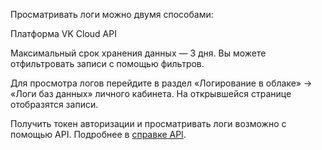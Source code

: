 Просматривать логи можно двумя способами:

<tabs>
<tablist>
<tab>Платформа VK Cloud</tab>
<tab>API</tab>
</tablist>

<tabpanel>

Максимальный срок хранения данных — 3 дня. Вы можете отфильтровать записи с помощью фильтров.

Для просмотра логов перейдите в раздел «Логирование в облаке» → «Логи баз данных» личного кабинета. На открывшейся странице отобразятся записи.

</tabpanel>
<tabpanel>

Получить токен авторизации и просматривать логи возможно с помощью API. Подробнее в [справке API](../../../additionals/api/logging).

</tabpanel>
</tabs>
